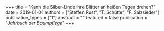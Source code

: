+++
title = "Kann die Silber-Linde ihre Blätter an heißen Tagen drehen?"
date = 2019-01-01
authors = ["Steffen Rust", "T. Schütte", "F. Salzsieder"]
publication_types = ["1"]
abstract = ""
featured = false
publication = "*Jahrbuch der Baumpflege*"
+++

